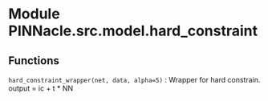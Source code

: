 # Module PINNacle.src.model.hard_constraint

## Functions

`hard_constraint_wrapper(net, data, alpha=5)`
: Wrapper for hard constrain.
output = ic + t \* NN

